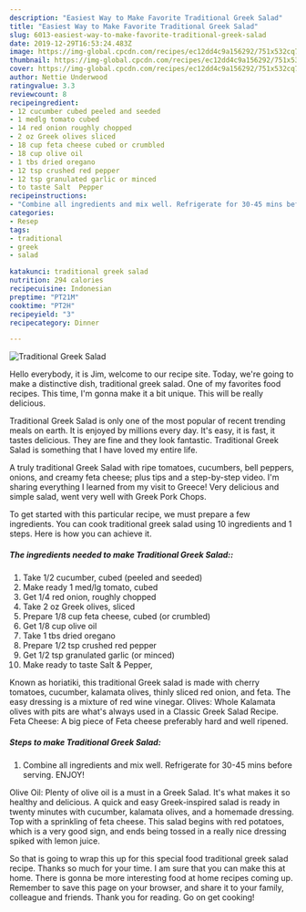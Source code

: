```yaml
---
description: "Easiest Way to Make Favorite Traditional Greek Salad"
title: "Easiest Way to Make Favorite Traditional Greek Salad"
slug: 6013-easiest-way-to-make-favorite-traditional-greek-salad
date: 2019-12-29T16:53:24.483Z
image: https://img-global.cpcdn.com/recipes/ec12dd4c9a156292/751x532cq70/traditional-greek-salad-recipe-main-photo.jpg
thumbnail: https://img-global.cpcdn.com/recipes/ec12dd4c9a156292/751x532cq70/traditional-greek-salad-recipe-main-photo.jpg
cover: https://img-global.cpcdn.com/recipes/ec12dd4c9a156292/751x532cq70/traditional-greek-salad-recipe-main-photo.jpg
author: Nettie Underwood
ratingvalue: 3.3
reviewcount: 8
recipeingredient:
- 12 cucumber cubed peeled and seeded
- 1 medlg tomato cubed
- 14 red onion roughly chopped
- 2 oz Greek olives sliced
- 18 cup feta cheese cubed or crumbled
- 18 cup olive oil
- 1 tbs dried oregano
- 12 tsp crushed red pepper
- 12 tsp granulated garlic or minced
- to taste Salt  Pepper
recipeinstructions:
- "Combine all ingredients and mix well. Refrigerate for 30-45 mins before serving. ENJOY!"
categories:
- Resep
tags:
- traditional
- greek
- salad

katakunci: traditional greek salad
nutrition: 294 calories
recipecuisine: Indonesian
preptime: "PT21M"
cooktime: "PT2H"
recipeyield: "3"
recipecategory: Dinner

---
```



![Traditional Greek Salad](https://img-global.cpcdn.com/recipes/ec12dd4c9a156292/751x532cq70/traditional-greek-salad-recipe-main-photo.jpg)

Hello everybody, it is Jim, welcome to our recipe site. Today, we're going to make a distinctive dish, traditional greek salad. One of my favorites food recipes. This time, I'm gonna make it a bit unique. This will be really delicious.

Traditional Greek Salad is only one of the most popular of recent trending meals on earth. It is enjoyed by millions every day. It's easy, it is fast, it tastes delicious. They are fine and they look fantastic. Traditional Greek Salad is something that I have loved my entire life.

A truly traditional Greek Salad with ripe tomatoes, cucumbers, bell peppers, onions, and creamy feta cheese; plus tips and a step-by-step video. I&#39;m sharing everything I learned from my visit to Greece! Very delicious and simple salad, went very well with Greek Pork Chops.


To get started with this particular recipe, we must prepare a few ingredients. You can cook traditional greek salad using 10 ingredients and 1 steps. Here is how you can achieve it.

##### The ingredients needed to make Traditional Greek Salad::

1. Take 1/2 cucumber, cubed (peeled and seeded)
1. Make ready 1 med/lg tomato, cubed
1. Get 1/4 red onion, roughly chopped
1. Take 2 oz Greek olives, sliced
1. Prepare 1/8 cup feta cheese, cubed (or crumbled)
1. Get 1/8 cup olive oil
1. Take 1 tbs dried oregano
1. Prepare 1/2 tsp crushed red pepper
1. Get 1/2 tsp granulated garlic (or minced)
1. Make ready to taste Salt &amp; Pepper,


Known as horiatiki, this traditional Greek salad is made with cherry tomatoes, cucumber, kalamata olives, thinly sliced red onion, and feta. The easy dressing is a mixture of red wine vinegar. Olives: Whole Kalamata olives with pits are what&#39;s always used in a Classic Greek Salad Recipe. Feta Cheese: A big piece of Feta cheese preferably hard and well ripened. 

##### Steps to make Traditional Greek Salad:

1. Combine all ingredients and mix well. Refrigerate for 30-45 mins before serving. ENJOY!


Olive Oil: Plenty of olive oil is a must in a Greek Salad. It&#39;s what makes it so healthy and delicious. A quick and easy Greek-inspired salad is ready in twenty minutes with cucumber, kalamata olives, and a homemade dressing. Top with a sprinkling of feta cheese. This salad begins with red potatoes, which is a very good sign, and ends being tossed in a really nice dressing spiked with lemon juice. 

So that is going to wrap this up for this special food traditional greek salad recipe. Thanks so much for your time. I am sure that you can make this at home. There is gonna be more interesting food at home recipes coming up. Remember to save this page on your browser, and share it to your family, colleague and friends. Thank you for reading. Go on get cooking!

